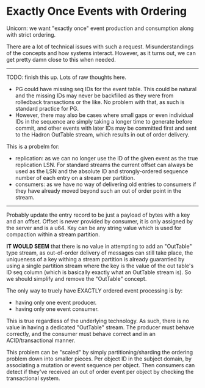 Exactly Once Events with Ordering
=================================
Unicorn: we want "exactly once" event production and consumption along with strict ordering.

There are a lot of technical issues with such a request. Misunderstandings of the concepts and how systems interact. However, as it turns out, we can get pretty damn close to this when needed.

---

TODO: finish this up. Lots of raw thoughts here.

- PG could have missing seq IDs for the event table. This could be natural and the missing IDs may never be backfilled as they were from rolledback transactions or the like. No problem with that, as such is standard practice for PG.
- However, there may also be cases where small gaps or even individual IDs in the sequence are simply taking a longer time to generate before commit, and other events with later IDs may be committed first and sent to the Hadron OutTable stream, which results in out of order delivery.

This is a probelm for:
- replication: as we can no longer use the ID of the given event as the true replication LSN. For standard streams the current offset can always be used as the LSN and the absolute ID and strongly-ordered sequence number of each entry on a stream per partition.
- consumers: as we have no way of delivering old entries to consumers if they have already moved beyond such an out of order point in the stream.

----

Probably update the entry record to be just a payload of bytes with a key and an offset. Offset is never provided by consumer, it is only assigned by the server and is a u64. Key can be any string value which is used for compaction within a stream partition.

**IT WOULD SEEM** that there is no value in attempting to add an "OutTable" type stream, as out-of-order delivery of messages can still take place, the uniqueness of a key withing a stream partition is already guarantied by using a single partition stream where the key is the value of the out table's ID seq column (which is basically exactly what an OutTable stream is). So we should simplify and remove the "OutTable" concept.

The only way to truely have EXACTLY ordered event processing is by:
- having only one event producer.
- having only one event consumer.

This is true regardless of the underlying technology. As such, there is no value in having a dedicated "OutTable" stream. The producer must behave correctly, and the consumer must behave correct and in an ACID/transactional manner.

This problem can be "scaled" by simply partitioning/sharding the ordering problem down into smaller pieces. Per object ID in the subject domain, by associating a mutation or event sequence per object. Then consumers can detect if they've received an out of order event per object by checking the transactional system.
